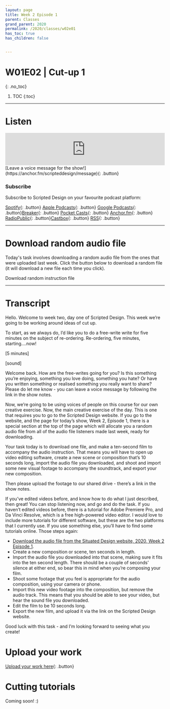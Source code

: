 ```yaml
---
layout: page
title: Week 2 Episode 1
parent: Classes
grand_parent: 2020
permalink: /2020/classes/w02e01
has_toc: true
has_children: false


---
```

# W01E02 | Cut-up 1
{: .no_toc}

1. TOC
{:toc}


---

# Listen


<iframe src="https://anchor.fm/scripteddesign/embed/episodes/S01-W02-E01-Scripted-Design--Week-2-Episode-1-ekkfn1" height="102px" width="100%" frameborder="0" scrolling="no"></iframe>


<br>
[Leave a voice message for the show!](https://anchor.fm/scripteddesign/message){: .button}

### Subscribe

Subscribe to Scripted Design on your favourite podcast platform:

[Spotify](https://open.spotify.com/show/3sYD3KyPJXnIHUY2m2uFcy){: .button} [Apple Podcasts](https://podcasts.apple.com/nl/podcast/scripted-design/id1533696064?l=en){: .button} [Google Podcasts](https://www.google.com/podcasts?feed=aHR0cHM6Ly9hbmNob3IuZm0vcy8zN2QzMjZjNC9wb2RjYXN0L3Jzcw==){: .button}[Breaker](https://breaker.audio/scripted-design){: .button} [Pocket Casts](https://pca.st/h40ivs5f){: .button} [Anchor.fm](https://anchor.fm/scripteddesign){: .button} [RadioPublic](https://radiopublic.com/scripted-design-WaxpdP){: .button}[Castbox](https://castbox.fm/channel/Scripted-Design-id3371338){: .button} [RSS](https://anchor.fm/s/37d326c4/podcast/rss){: .button}




---

# Download random audio file

Today's task involves downloading a random audio file from the ones that were uploaded last week. Click the button below to download a random file (it will download a new file each time you click).

<a id="rdmfile" class="button" onclick="document.getElementById('rdmfile').innerHTML = getRndInteger(1,137)">Download random instruction file</a>


<script type="text/javascript">
function getRndInteger(min, max) {
	var num = Math.floor(Math.random() * (max - min + 1) ) + min;
  var clicker = 'onclick="document.getElementById(\'rdmfile\').innerHTML = getRndInteger(1,137)"';
	var text = "<a href='/assets/instructions-mp3/"+num+".mp3' class='button' download "+clicker+">Download random instruction file</a>";
    return text;
}
document.getElementById('rdmfile').innerHTML = getRndInteger(1,137);
</script>

---

# Transcript


Hello. Welcome to week two, day one of Scripted Design. This week we’re going to be working around ideas of cut up.

To start, as we always do, I’d like you to do a free-write write for five minutes on the subject of re-ordering. Re-ordering, five minutes, starting….now!

[5 minutes]

[sound]

Welcome back. How are the free-writes going for you? Is this something you’re enjoying, something you love doing, something you hate? Or have you written something or realised something you really want to share? Please do let me know - you can leave a voice message by following the link in the show notes.



Now, we’re going to be using voices of people on this course for our own creative exercise. Now, the main creative exercise of the day. This is one that requires you to go to the Scripted Design website. If you go to the website, and the page for today’s show, Week 2, Episode 1, there is a special section at the top of the page which will allocate you a random audio file from all of the audio file listeners made last week, ready for downloading.

Your task today is to download one file, and make a ten-second film to accompany the audio instruction. That means you will have to open up video editing software, create a new scene or composition that’s 10 seconds long, import the audio file you downloaded, and shoot and import some new visual footage to accompany the soundtrack, and export your new composition.

Then please upload the footage to our shared drive - there’s a link in the show notes.

If you’ve edited videos before, and know how to do what I just described, then great! You can stop listening now, and go and do the task. If you haven’t edited videos before, there is a tutorial for Adobe Premiere Pro, and Da Vinci Resolve, which is a free high-powered video editor. I would love to include more tutorials for different software, but these are the two platforms that I currently use. If you use something else, you’ll have to find some tutorials online. Those steps again:



- [Download the audio file from the Situated Design website, 2020, Week 2 Episode 1](#Download-random-audio-file).
- Create a new composition or scene, ten seconds in length.
- Import the audio file you downloaded into that scene, making sure it fits into the ten second length. There should be a couple of seconds’ silence at either end, so bear this in mind when you’re composing your film.
- Shoot some footage that you feel is appropriate for the audio composition, using your camera or phone.
- Import this new video footage into the composition, but remove the audio track. This means that you should be able to see your video, but hear the sound file you downloaded.
- Edit the film to be 10 seconds long.
- Export the new film, and upload it via the link on the Scripted Design website.

Good luck with this task - and I’m looking forward to seeing what you create!

# Upload your work

[Upload your work here](https://forms.gle/YtFQVqFFxQj1wdYx7){: .button}


# Cutting tutorials

Coming soon! :)

